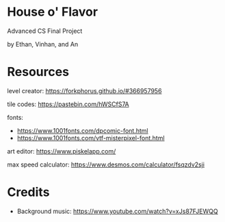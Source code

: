 # House o' Flavor
Advanced CS Final Project

by Ethan, Vinhan, and An

# Resources
level creator: https://forkphorus.github.io/#366957956

tile codes: https://pastebin.com/hWSCfS7A

fonts: 
- https://www.1001fonts.com/dpcomic-font.html
- https://www.1001fonts.com/vtf-misterpixel-font.html

art editor: https://www.piskelapp.com/

max speed calculator: https://www.desmos.com/calculator/fsqzdv2sji

# Credits
- Background music: https://www.youtube.com/watch?v=xJs87FJEWQQ
